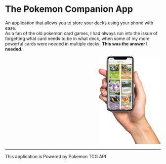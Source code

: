 <h1>The Pokemon Companion App</h1>

<p>An application that allows you to store your decks using your phone with ease.<BR> As a fan of the old pokemon card games, I had always run into the issue of forgetting what card needs to be in what deck, when some of my more powerful cards were needed in multiple decks. <strong>This was the answer I needed.</strong></p>
<img width="40%" src="https://github.com/CPritchard007/Pokemon-TCG-Companion-app/blob/DetailView/readme%20images/searchPageDisplay.png?raw=true" style="margin-left: 60%">
<hr>
This application is Powered by <a src="https://pokemontcg.io/">Pokemon TCG API</a>

